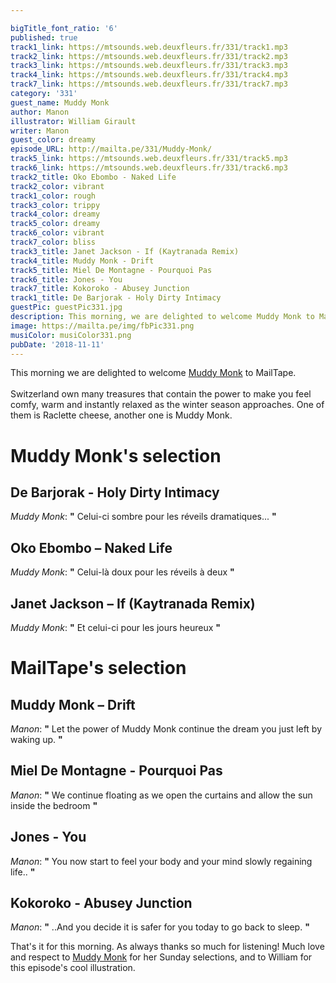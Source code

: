 ```yaml
---

bigTitle_font_ratio: '6'
published: true
track1_link: https://mtsounds.web.deuxfleurs.fr/331/track1.mp3
track2_link: https://mtsounds.web.deuxfleurs.fr/331/track2.mp3
track3_link: https://mtsounds.web.deuxfleurs.fr/331/track3.mp3
track4_link: https://mtsounds.web.deuxfleurs.fr/331/track4.mp3
track7_link: https://mtsounds.web.deuxfleurs.fr/331/track7.mp3
category: '331'
guest_name: Muddy Monk
author: Manon
illustrator: William Girault
writer: Manon
guest_color: dreamy
episode_URL: http://mailta.pe/331/Muddy-Monk/
track5_link: https://mtsounds.web.deuxfleurs.fr/331/track5.mp3
track6_link: https://mtsounds.web.deuxfleurs.fr/331/track6.mp3
track2_title: Oko Ebombo - Naked Life
track2_color: vibrant
track1_color: rough
track3_color: trippy
track4_color: dreamy
track5_color: dreamy
track6_color: vibrant
track7_color: bliss
track3_title: Janet Jackson - If (Kaytranada Remix)
track4_title: Muddy Monk - Drift
track5_title: Miel De Montagne - Pourquoi Pas
track6_title: Jones - You
track7_title: Kokoroko - Abusey Junction
track1_title: De Barjorak - Holy Dirty Intimacy
guestPic: guestPic331.jpg
description: This morning, we are delighted to welcome Muddy Monk to Mailtape.
image: https://mailta.pe/img/fbPic331.png
musiColor: musiColor331.png
pubDate: '2018-11-11'
---
```

This morning we are delighted to welcome [Muddy Monk](https://www.facebook.com/muddymonk/) to MailTape.
<br><br>
Switzerland own many treasures that contain the power to make you feel comfy, warm and instantly relaxed as the winter season approaches. One of them is Raclette cheese, another one is Muddy Monk.


# Muddy Monk's selection

##  De Barjorak - Holy Dirty Intimacy
_Muddy Monk_: **"** Celui-ci sombre pour les réveils dramatiques... **"** 

## Oko Ebombo – Naked Life
_Muddy Monk_: **"** Celui-là doux pour les réveils à deux **"** 

## Janet Jackson – If (Kaytranada Remix)
_Muddy Monk_: **"** Et celui-ci pour les jours heureux **"** 


# MailTape's selection

## Muddy Monk – Drift
_Manon_: **"** Let the power of Muddy Monk continue the dream you just left by waking up. **"** 

## Miel De Montagne - Pourquoi Pas
_Manon_: **"** We continue floating as we open the curtains and allow the sun inside the bedroom **"** 

## Jones - You
_Manon_: **"** You now start to feel your body and your mind slowly regaining life.. **"** 

## Kokoroko - Abusey Junction
_Manon_: **"** ..And you decide it is safer for you today to go back to sleep. **"** 


That's it for this morning. As always thanks so much for listening! Much love and respect to [Muddy Monk](https://www.facebook.com/muddymonk/) for her Sunday selections, and to William for this episode's cool illustration.
